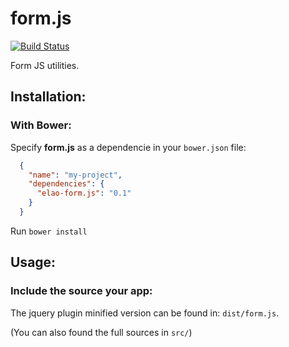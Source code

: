 form.js
=======

[![Build Status](http://api.travis-ci.org/Elao/form.js.png)](http://travis-ci.org/Elao/form.js)

Form JS utilities.

## Installation:

### With Bower:

Specify __form.js__ as a dependencie in your `bower.json` file:

```json
  {
    "name": "my-project",
    "dependencies": {
      "elao-form.js": "0.1"
    }
  }
```

Run `bower install`

## Usage:

### Include the source your app:

The jquery plugin minified version can be found in: `dist/form.js`.

(You can also found the full sources in `src/`)

